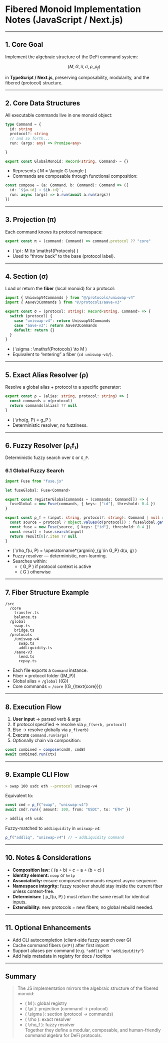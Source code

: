 # Fibered Monoid Implementation Notes (JavaScript / Next.js)

---

## 1. Core Goal

Implement the algebraic structure of the DeFi command system:

$$
(M, G, \pi, \sigma, \rho, \rho_f)
$$

in **TypeScript / Next.js**, preserving composability, modularity, and the fibered (protocol) structure.

---

## 2. Core Data Structures

All executable commands live in one monoid object:

```ts
type Command = {
  id: string
  protocol?: string
  // and so forth...
  run: (args: any) => Promise<any>

}

export const GlobalMonoid: Record<string, Command> = {}
```

- Represents \( M = \langle G \rangle \)
- Commands are composable through functional composition:

```ts
const compose = (a: Command, b: Command): Command => ({
  id: `${a.id} ∘ ${b.id}`,
  run: async (args) => b.run(await a.run(args))
})
```

---

## 3. Projection (π)

Each command knows its protocol namespace:

```ts
export const π = (command: Command) => command.protocol ?? "core"
```

- \( \pi : M \to \mathsf{Protocols} \)
- Used to “throw back” to the base (protocol label).

---

## 4. Section (σ)

Load or return the **fiber** (local monoid) for a protocol:

```ts
import { UniswapV4Commands } from "@/protocols/uniswap-v4"
import { AaveV3Commands } from "@/protocols/aave-v3"

export const σ = (protocol: string): Record<string, Command> => {
  switch (protocol) {
    case "uniswap-v4": return UniswapV4Commands
    case "aave-v3": return AaveV3Commands
    default: return {}
  }
}
```

- \( \sigma : \mathsf{Protocols} \to M \)
- Equivalent to “entering” a fiber (`cd uniswap-v4/`).

---

## 5. Exact Alias Resolver (ρ)

Resolve a global alias + protocol to a specific generator:

```ts
export const ρ = (alias: string, protocol: string) => {
  const commands = σ(protocol)
  return commands[alias] ?? null
}
```

- \( \rho(g, P) = g_P \)
- Deterministic resolver, no fuzziness.

---

## 6. Fuzzy Resolver (ρ₍f₎)

Deterministic fuzzy search over `G` or `G_P`.

### 6.1 Global Fuzzy Search

```ts
import Fuse from "fuse.js"

let fuseGlobal: Fuse<Command>

export const registerGlobalCommands = (commands: Command[]) => {
  fuseGlobal = new Fuse(commands, { keys: ["id"], threshold: 0.4 })
}

export const ρ_f = (input: string, protocol?: string): Command | null => {
  const source = protocol ? Object.values(σ(protocol)) : fuseGlobal.getIndex().docs
  const fuse = new Fuse(source, { keys: ["id"], threshold: 0.4 })
  const result = fuse.search(input)
  return result[0]?.item ?? null
}
```

- \( \rho_f(u, P) = \operatorname*{argmin}_{g \in G_P} d(u, g) \)
- Fuzzy resolver — deterministic, non-learning.
- Searches within:
  - \( G_P \) if protocol context is active
  - \( G \) otherwise

---

## 7. Fiber Structure Example

```
/src
  /core
    transfer.ts
    balance.ts
  /global
    swap.ts
    bridge.ts
  /protocols
    /uniswap-v4
      swap.ts
      addLiquidity.ts
    /aave-v3
      lend.ts
      repay.ts
```

- Each file exports a `Command` instance.
- Fiber = protocol folder (\(M_P\))
- Global alias = `/global` (\(G\))
- Core commands = `/core` (\(G_{\text{core}}\))

---

## 8. Execution Flow

1. **User input** → parsed verb & args  
2. If protocol specified → resolve via `ρ_f(verb, protocol)`  
3. Else → resolve globally via `ρ_f(verb)`  
4. Execute `command.run(args)`  
5. Optionally chain via composition:

```ts
const combined = compose(cmdA, cmdB)
await combined.run(ctx)
```

---

## 9. Example CLI Flow

```bash
> swap 100 usdc eth --protocol uniswap-v4
```

Equivalent to:

```ts
const cmd = ρ_f("swap", "uniswap-v4")
await cmd?.run({ amount: 100, from: "USDC", to: "ETH" })
```

```bash
> addliq eth usdc
```

Fuzzy-matched to `addLiquidity` in `uniswap-v4`:

```ts
ρ_f("addliq", "uniswap-v4") // → addLiquidity command
```

---

## 10. Notes & Considerations

- **Composition law:** \( (a ∘ b) ∘ c = a ∘ (b ∘ c) \)
- **Identity element:** `noop` or `help`
- **Associativity:** ensure composed commands respect async sequence.
- **Namespace integrity:** fuzzy resolver should stay inside the current fiber unless context-free.
- **Determinism:** \( ρ_f(u, P) \) must return the same result for identical inputs.
- **Extensibility:** new protocols = new fibers; no global rebuild needed.

---

## 11. Optional Enhancements

- Add CLI autocompletion (client-side fuzzy search over G)
- Cache command fibers (`σ(P)`) after first import
- Support aliases per command (e.g. `"addliq"` → `"addLiquidity"`)
- Add help metadata in registry for docs / tooltips

---

## Summary

> The JS implementation mirrors the algebraic structure of the fibered monoid:  
>  - \( M \): global registry  
>  - \( \pi \): projection (command → protocol)  
>  - \( \sigma \): section (protocol → commands)  
>  - \( \rho \): exact resolver  
>  - \( \rho_f \): fuzzy resolver  
> Together they define a modular, composable, and human-friendly command algebra for DeFi protocols.
